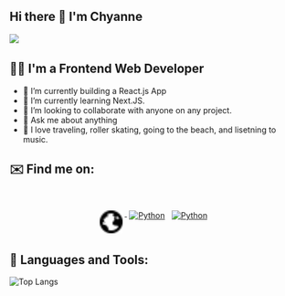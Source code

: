 ## Hi there 👋 I'm Chyanne

![](https://visitor-badge.laobi.icu/badge?page_id=Chyannetech.Chyannetech)

## 👩‍💻 I'm a Frontend Web Developer
<ul>
<li> 🔭 I’m currently building a React.js App</li>
<li>🌱 I’m currently learning Next.JS.</li>
<li>👯 I’m looking to collaborate with anyone on any project.</li>
<li>💬 Ask me about anything</li>
<li>💭 I love traveling, roller skating, going to the beach, and lisetning to music.</li>
</ul>

## ✉️ Find me on:
<br>
<p align="center">
 <a href="https://github.com/Chyannetech" target="_blank" rel="noopener noreferrer"> <img src="https://raw.githubusercontent.com/iconic/open-iconic/master/svg/globe.svg" alt="Python" height="40" style="vertical-align:top; margin:4px"> </a>
 <a href="https://www.linkedin.com/in/chyannerobbins" target="_blank" rel="noopener noreferrer"> <img src="https://cdn.jsdelivr.net/npm/simple-icons@v3/icons/linkedin.svg" alt="Python" height="40" style="vertical-align:top; margin:4px"></a>
 <a href="mailto:chyannetech@gmail.com"> <img src="https://cdn.jsdelivr.net/npm/simple-icons@v3/icons/gmail.svg" alt="Python" height="40" style="vertical-align:top; margin:4px"></a>
</p>

## 🧰 Languages and Tools:
![Top Langs](https://github-readme-stats.vercel.app/api/top-langs/?username=Chyannetech&theme=tokyonight)

                                                                           

                                                                                                              


 
